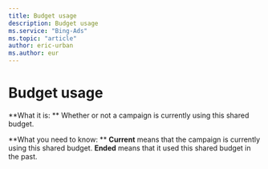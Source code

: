 ```yaml
---
title: Budget usage
description: Budget usage
ms.service: "Bing-Ads"
ms.topic: "article"
author: eric-urban
ms.author: eur
---
```


# Budget usage

**What it is: **        Whether or not a campaign is currently using this shared budget.

**What you need to know: **       **Current** means that the campaign is currently using this shared budget. **Ended** means that it used this shared budget in the past.



